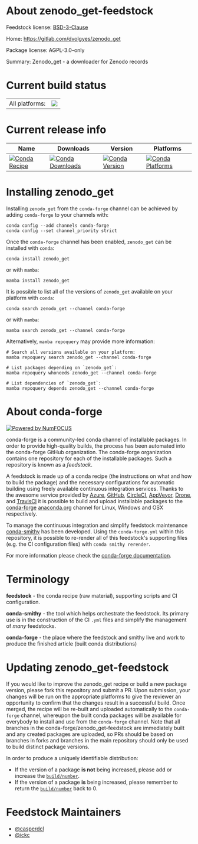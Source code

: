 About zenodo_get-feedstock
==========================

Feedstock license: [BSD-3-Clause](https://github.com/conda-forge/zenodo_get-feedstock/blob/main/LICENSE.txt)

Home: https://gitlab.com/dvolgyes/zenodo_get

Package license: AGPL-3.0-only

Summary: Zenodo_get - a downloader for Zenodo records

Current build status
====================


<table><tr><td>All platforms:</td>
    <td>
      <a href="https://dev.azure.com/conda-forge/feedstock-builds/_build/latest?definitionId=12311&branchName=main">
        <img src="https://dev.azure.com/conda-forge/feedstock-builds/_apis/build/status/zenodo_get-feedstock?branchName=main">
      </a>
    </td>
  </tr>
</table>

Current release info
====================

| Name | Downloads | Version | Platforms |
| --- | --- | --- | --- |
| [![Conda Recipe](https://img.shields.io/badge/recipe-zenodo_get-green.svg)](https://anaconda.org/conda-forge/zenodo_get) | [![Conda Downloads](https://img.shields.io/conda/dn/conda-forge/zenodo_get.svg)](https://anaconda.org/conda-forge/zenodo_get) | [![Conda Version](https://img.shields.io/conda/vn/conda-forge/zenodo_get.svg)](https://anaconda.org/conda-forge/zenodo_get) | [![Conda Platforms](https://img.shields.io/conda/pn/conda-forge/zenodo_get.svg)](https://anaconda.org/conda-forge/zenodo_get) |

Installing zenodo_get
=====================

Installing `zenodo_get` from the `conda-forge` channel can be achieved by adding `conda-forge` to your channels with:

```
conda config --add channels conda-forge
conda config --set channel_priority strict
```

Once the `conda-forge` channel has been enabled, `zenodo_get` can be installed with `conda`:

```
conda install zenodo_get
```

or with `mamba`:

```
mamba install zenodo_get
```

It is possible to list all of the versions of `zenodo_get` available on your platform with `conda`:

```
conda search zenodo_get --channel conda-forge
```

or with `mamba`:

```
mamba search zenodo_get --channel conda-forge
```

Alternatively, `mamba repoquery` may provide more information:

```
# Search all versions available on your platform:
mamba repoquery search zenodo_get --channel conda-forge

# List packages depending on `zenodo_get`:
mamba repoquery whoneeds zenodo_get --channel conda-forge

# List dependencies of `zenodo_get`:
mamba repoquery depends zenodo_get --channel conda-forge
```


About conda-forge
=================

[![Powered by
NumFOCUS](https://img.shields.io/badge/powered%20by-NumFOCUS-orange.svg?style=flat&colorA=E1523D&colorB=007D8A)](https://numfocus.org)

conda-forge is a community-led conda channel of installable packages.
In order to provide high-quality builds, the process has been automated into the
conda-forge GitHub organization. The conda-forge organization contains one repository
for each of the installable packages. Such a repository is known as a *feedstock*.

A feedstock is made up of a conda recipe (the instructions on what and how to build
the package) and the necessary configurations for automatic building using freely
available continuous integration services. Thanks to the awesome service provided by
[Azure](https://azure.microsoft.com/en-us/services/devops/), [GitHub](https://github.com/),
[CircleCI](https://circleci.com/), [AppVeyor](https://www.appveyor.com/),
[Drone](https://cloud.drone.io/welcome), and [TravisCI](https://travis-ci.com/)
it is possible to build and upload installable packages to the
[conda-forge](https://anaconda.org/conda-forge) [anaconda.org](https://anaconda.org/)
channel for Linux, Windows and OSX respectively.

To manage the continuous integration and simplify feedstock maintenance
[conda-smithy](https://github.com/conda-forge/conda-smithy) has been developed.
Using the ``conda-forge.yml`` within this repository, it is possible to re-render all of
this feedstock's supporting files (e.g. the CI configuration files) with ``conda smithy rerender``.

For more information please check the [conda-forge documentation](https://conda-forge.org/docs/).

Terminology
===========

**feedstock** - the conda recipe (raw material), supporting scripts and CI configuration.

**conda-smithy** - the tool which helps orchestrate the feedstock.
                   Its primary use is in the construction of the CI ``.yml`` files
                   and simplify the management of *many* feedstocks.

**conda-forge** - the place where the feedstock and smithy live and work to
                  produce the finished article (built conda distributions)


Updating zenodo_get-feedstock
=============================

If you would like to improve the zenodo_get recipe or build a new
package version, please fork this repository and submit a PR. Upon submission,
your changes will be run on the appropriate platforms to give the reviewer an
opportunity to confirm that the changes result in a successful build. Once
merged, the recipe will be re-built and uploaded automatically to the
`conda-forge` channel, whereupon the built conda packages will be available for
everybody to install and use from the `conda-forge` channel.
Note that all branches in the conda-forge/zenodo_get-feedstock are
immediately built and any created packages are uploaded, so PRs should be based
on branches in forks and branches in the main repository should only be used to
build distinct package versions.

In order to produce a uniquely identifiable distribution:
 * If the version of a package **is not** being increased, please add or increase
   the [``build/number``](https://docs.conda.io/projects/conda-build/en/latest/resources/define-metadata.html#build-number-and-string).
 * If the version of a package **is** being increased, please remember to return
   the [``build/number``](https://docs.conda.io/projects/conda-build/en/latest/resources/define-metadata.html#build-number-and-string)
   back to 0.

Feedstock Maintainers
=====================

* [@casperdcl](https://github.com/casperdcl/)
* [@ickc](https://github.com/ickc/)

